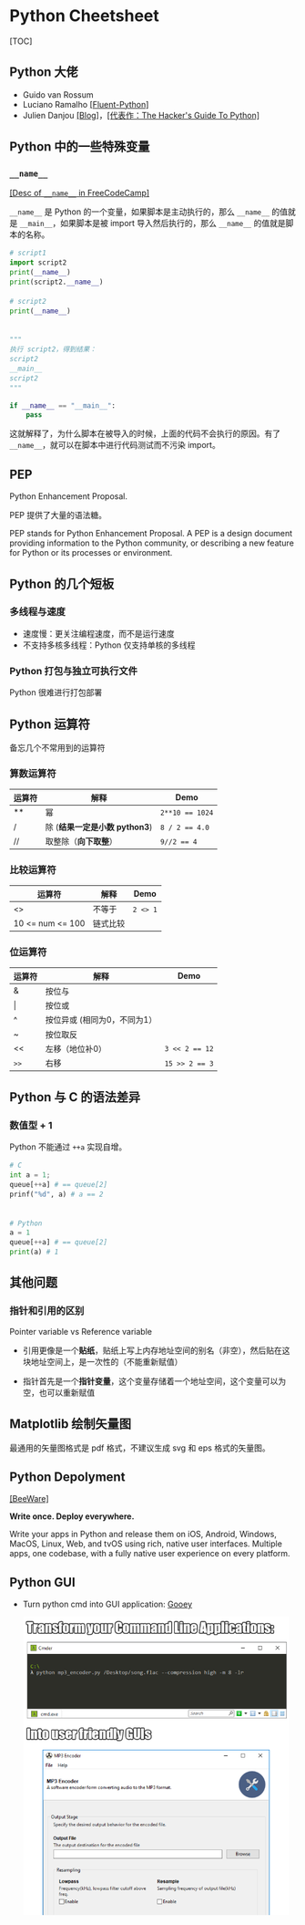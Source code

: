 # Python Cheetsheet

[TOC]

## Python 大佬

* Guido van Rossum
* Luciano Ramalho [[Fluent-Python]](https://github.com/fluentpython)
* Julien Danjou  [[Blog]](https://julien.danjou.info/)，[[代表作：The Hacker's Guide To Python]](http://www.vimlinux.com/lipeng/tmpfile/the-hacker-guide-to-python.pdf)

## Python 中的一些特殊变量

### `__name__`

[[Desc of `__name__` in FreeCodeCamp]](https://www.freecodecamp.org/news/whats-in-a-python-s-name-506262fe61e8/)

`__name__` 是 Python 的一个变量，如果脚本是主动执行的，那么 `__name__` 的值就是 `__main__`，如果脚本是被 import 导入然后执行的，那么 `__name__` 的值就是脚本的名称。

```python
# script1
import script2
print(__name__)
print(script2.__name__)

# script2
print(__name__)


"""
执行 script2，得到结果：
script2
__main__
script2
"""
```



```python
if __name__ == "__main__":
    pass
```

这就解释了，为什么脚本在被导入的时候，上面的代码不会执行的原因。有了 `__name__`，就可以在脚本中进行代码测试而不污染 import。

## PEP

Python Enhancement Proposal.

PEP 提供了大量的语法糖。

PEP stands for Python Enhancement Proposal. A PEP is a design document providing information to the Python community, or describing a new feature for Python or its processes or environment. 

## Python 的几个短板

### 多线程与速度

* 速度慢：更关注编程速度，而不是运行速度
* 不支持多核多线程：Python 仅支持单核的多线程

### Python 打包与独立可执行文件

Python 很难进行打包部署

## Python 运算符

备忘几个不常用到的运算符

### 算数运算符

| 运算符 | 解释                            | Demo            |
| ------ | ------------------------------- | --------------- |
| **     | 幂                              | `2**10 == 1024` |
| /      | 除 (**结果一定是小数 python3**) | `8 / 2 == 4.0`  |
| //     | 取整除（**向下取整**）          | `9//2 == 4`     |

### 比较运算符

| 运算符           | 解释     | Demo     |
| ---------------- | -------- | -------- |
| <>               | 不等于   | `2 <> 1` |
| 10 <= num <= 100 | 链式比较 |          |

### 位运算符

| 运算符 | 解释                         | Demo           |
| ------ | ---------------------------- | -------------- |
| &      | 按位与                       |                |
| \|     | 按位或                       |                |
| ^      | 按位异或 (相同为0，不同为1） |                |
| ~      | 按位取反                     |                |
| <<     | 左移（地位补0）              | `3 << 2 == 12` |
| `>>`   | 右移                         | `15 >> 2 == 3` |

## Python 与 C 的语法差异

### 数值型 + 1

Python 不能通过 `++a` 实现自增。

```python
# C
int a = 1;
queue[++a] # == queue[2]
prinf("%d", a) # a == 2


# Python
a = 1
queue[++a] # == queue[2]
print(a) # 1
```

## 其他问题

### 指针和引用的区别

Pointer variable vs Reference variable

* 引用更像是一个**贴纸**，贴纸上写上内存地址空间的别名（非空），然后贴在这块地址空间上，是一次性的（不能重新赋值）

* 指针首先是一个**指针变量**，这个变量存储着一个地址空间，这个变量可以为空，也可以重新赋值

## Matplotlib 绘制矢量图

最通用的矢量图格式是 pdf 格式，不建议生成 svg 和 eps 格式的矢量图。

## Python Depolyment

[[BeeWare]](https://beeware.org/)

**Write once. Deploy everywhere.**

Write your apps in Python and release them on iOS, Android, Windows, MacOS, Linux, Web, and tvOS using rich, native user interfaces. Multiple apps, one codebase, with a fully native user experience on every platform.

## Python GUI

* Turn python cmd into GUI application: [Gooey](https://github.com/chriskiehl/Gooey)

  <img align="left" src="assets/image-20200828091512198.png" alt="image-20200828091512198" style="zoom:67%;" />